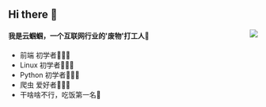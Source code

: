 ## Hi there 👋
<img align="right" src="https://github-readme-stats.vercel.app/api?username=YunGuoGuo&show_icons=true&icon_color=CE1D2D&text_color=718096&bg_color=ffffff&hide_title=true" />

####  我是云蝈蝈，一个互联网行业的'废物'打工人🥺
* 前端 初学者🧑🏻‍💻
* Linux 初学者🧑🏻‍💻
* Python 初学者🧑🏻‍💻
* 爬虫 爱好者🧑🏻‍💻
* 干啥啥不行，吃饭第一名🌚

<!--
**YunGuoGuo/YunGuoGuo** is a ✨ _special_ ✨ repository because its `README.md` (this file) appears on your GitHub profile.

Here are some ideas to get you started:

- 🔭 I’m currently working on ...
- 🌱 I’m currently learning ...
- 👯 I’m looking to collaborate on ...
- 🤔 I’m looking for help with ...
- 💬 Ask me about ...
- 📫 How to reach me: ...
- 😄 Pronouns: ...
- ⚡ Fun fact: ...
-->

